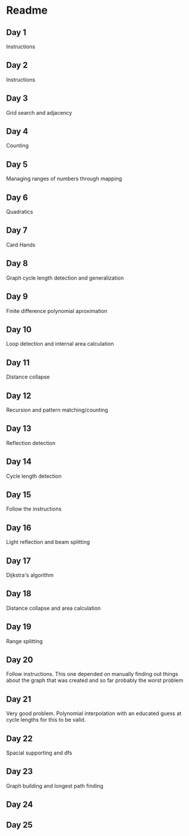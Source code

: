 # Readme

## Day 1

Instructions

## Day 2

Instructions

## Day 3

Grid search and adjacency

## Day 4

Counting

## Day 5

Managing ranges of numbers through mapping

## Day 6

Quadratics

## Day 7

Card Hands

## Day 8

Graph cycle length detection and generalization

## Day 9

Finite difference polynomial aproximation

## Day 10

Loop detection and internal area calculation

## Day 11

Distance collapse

## Day 12

Recursion and pattern matching/counting

## Day 13

Reflection detection

## Day 14

Cycle length detection

## Day 15

Follow the instructions

## Day 16

Light reflection and beam splitting

## Day 17 

Dijkstra's algorithm

## Day 18

Distance collapse and area calculation

## Day 19

Range splitting

## Day 20

Follow instructions. This one depended on manually finding out things about the
graph that was created and so far probably the worst problem

## Day 21

Very good problem. Polynomial interpolation with an educated guess at cycle
lengths for this to be valid. 

## Day 22

Spacial supporting and dfs

## Day 23

Graph building and longest path finding

## Day 24
## Day 25
